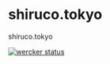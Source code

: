 # shiruco.tokyo
shiruco.tokyo

[![wercker status](https://app.wercker.com/status/5083f977313688a7a50047155d05cbef/s "wercker status")](https://app.wercker.com/project/bykey/5083f977313688a7a50047155d05cbef)